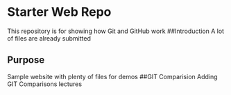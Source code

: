 # Starter Web Repo

This repository is for showing how Git and GitHub work
##Introduction
A lot of files are already submitted
## Purpose

Sample website with plenty of files for demos
##GIT Comparision
Adding GIT Comparisons lectures
